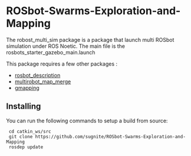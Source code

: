 # ROSbot-Swarms-Exploration-and-Mapping

The robost_multi_sim package is a package that launch multi ROSbot simulation under ROS Noetic.
The main file is the rosbots_starter_gazebo_main.launch

This package requires a few other packages :
  * [rosbot_description](https://github.com/husarion/rosbot_description)
  * [multirobot_map_merge](https://github.com/sugnite/m-explore/)
  * [gmapping](https://github.com/ros-perception/slam_gmapping)


Installing
----------

You can run the following commands to setup a build from source:

```
 cd catkin_ws/src
 git clone https://github.com/sugnite/ROSbot-Swarms-Exploration-and-Mapping
 rosdep update

```
